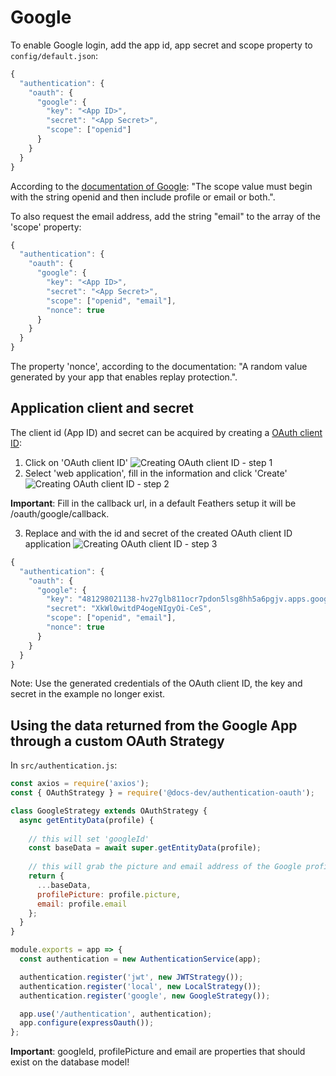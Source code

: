 # Google

To enable Google login, add the app id, app secret and scope property to `config/default.json`:

```js
{
  "authentication": {
    "oauth": {
      "google": {
        "key": "<App ID>",
        "secret": "<App Secret>",
        "scope": ["openid"]
      }
    }
  }
}
```

According to the [documentation of Google](https://developers.google.com/identity/protocols/OpenIDConnect#scope-param): 
"The scope value must begin with the string openid and then include profile or email or both.".


To also request the email address, add the string "email" to the array of the 'scope' property: 
```js
{
  "authentication": {
    "oauth": {
      "google": {
        "key": "<App ID>",
        "secret": "<App Secret>",
        "scope": ["openid", "email"],
        "nonce": true
      }
    }
  }
}
```

The property 'nonce', according to the documentation: "A random value generated by your app that enables replay protection.".

## Application client and secret

The client id (App ID) and secret can be acquired by creating a [OAuth client ID](https://console.developers.google.com/apis/credentials):
1. Click on 'OAuth client ID'
![Creating OAuth client ID - step 1](https://bartduisters.com/img/feathers/oauth-client-id-1.png)
2. Select 'web application', fill in the information and click 'Create'
![Creating OAuth client ID - step 2](https://bartduisters.com/img/feathers/oauth-client-id-2.png)

**Important**: Fill in the callback url, in a default Feathers setup it will be /oauth/google/callback.

3. Replace <App ID> and <App Secret> with the id and secret of the created OAuth client ID application
![Creating OAuth client ID - step 3](https://bartduisters.com/img/feathers/oauth-client-id-3.png)
```js
{
  "authentication": {
    "oauth": {
      "google": {
        "key": "481298021138-hv27glb811ocr7pdon5lsg8hh5a6pgjv.apps.googleusercontent.com",
        "secret": "XkWl0witdP4ogeNIgyOi-CeS",
        "scope": ["openid", "email"],
        "nonce": true
      }
    }
  }
}
```
Note: Use the generated credentials of the OAuth client ID, the key and secret in the example no longer exist.

## Using the data returned from the Google App through a custom OAuth Strategy

In `src/authentication.js`:

```js
const axios = require('axios');
const { OAuthStrategy } = require('@docs-dev/authentication-oauth');

class GoogleStrategy extends OAuthStrategy {
  async getEntityData(profile) {
  
    // this will set 'googleId'
    const baseData = await super.getEntityData(profile);
    
    // this will grab the picture and email address of the Google profile
    return {
      ...baseData,
      profilePicture: profile.picture,
      email: profile.email
    };
  }
}

module.exports = app => {
  const authentication = new AuthenticationService(app);

  authentication.register('jwt', new JWTStrategy());
  authentication.register('local', new LocalStrategy());
  authentication.register('google', new GoogleStrategy());

  app.use('/authentication', authentication);
  app.configure(expressOauth());
};
```
**Important**: googleId, profilePicture and email are properties that should exist on the database model!
    

